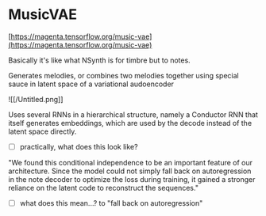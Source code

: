 # MusicVAE

[https://magenta.tensorflow.org/music-vae](https://magenta.tensorflow.org/music-vae)

Basically it's like what NSynth is for timbre but to notes.

Generates melodies, or combines two melodies together using special sauce in latent space of a variational audoencoder

![[/Untitled.png]]

Uses several RNNs in a hierarchical structure, namely a Conductor RNN that itself generates embeddings, which are used by the decode instead of the latent space directly.

- [ ]  practically, what does this look like?

"We found this conditional independence to be an important feature of our architecture. Since the model could not simply fall back on autoregression in the note decoder to optimize the loss during training, it gained a stronger reliance on the latent code to reconstruct the sequences."

- [ ]  what does this mean...? to "fall back on autoregression"